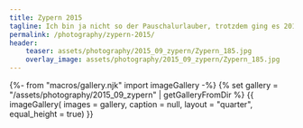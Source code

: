 ```yaml
---
title: Zypern 2015
tagline: Ich bin ja nicht so der Pauschalurlauber, trotzdem ging es 2015 für eine Woche in ein Hotel auf Zypern.
permalink: /photography/zypern-2015/
header:
    teaser: assets/photography/2015_09_zypern/Zypern_185.jpg
    overlay_image: assets/photography/2015_09_zypern/Zypern_185.jpg
---
```

{%- from "macros/gallery.njk" import imageGallery -%}
{% set gallery = "/assets/photography/2015_09_zypern" | getGalleryFromDir %}
{{ imageGallery(
    images = gallery,
    caption = null,
    layout = "quarter",
    equal_height = true) }}
